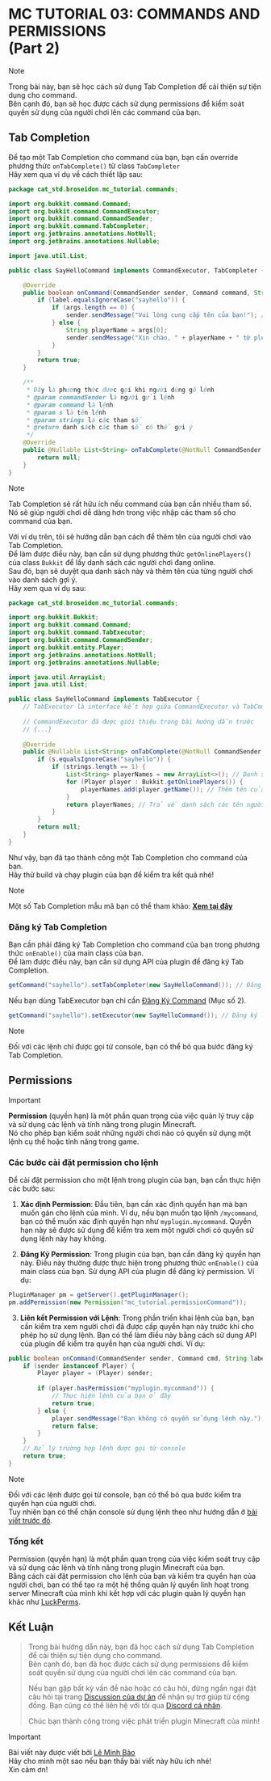 # MC TUTORIAL 03: COMMANDS AND PERMISSIONS <br> (Part 2)

> [!NOTE]
> Trong bài này, bạn sẽ học cách sử dụng Tab Completion để cải thiện sự tiện dụng cho command. <br>
> Bên cạnh đó, bạn sẽ học được cách sử dụng permissions để kiểm soát quyền sử dụng của người chơi lên các command của bạn. <br>

## Tab Completion

Để tạo một Tab Completion cho command của bạn, bạn cần override phương thức `onTabComplete()` từ class `TabCompleter`<br>
Hãy xem qua ví dụ về cách thiết lập sau:

```java
package cat_std.broseidon.mc_tutorial.commands;

import org.bukkit.command.Command;
import org.bukkit.command.CommandExecutor;
import org.bukkit.command.CommandSender;
import org.bukkit.command.TabCompleter;
import org.jetbrains.annotations.NotNull;
import org.jetbrains.annotations.Nullable;

import java.util.List;

public class SayHelloCommand implements CommandExecutor, TabCompleter {

    @Override
    public boolean onCommand(CommandSender sender, Command command, String label, String[] args) {
        if (label.equalsIgnoreCase("sayhello")) {
            if (args.length == 0) {
                sender.sendMessage("Vui lòng cung cấp tên của bạn!"); // Gửi thông báo nếu không có tham số
            } else {
                String playerName = args[0];
                sender.sendMessage("Xin chào, " + playerName + " từ plugin của bạn!"); // Gửi tin nhắn với tham số
            }
        }
        return true;
    }

    /**
     * Đây là phương thức được gọi khi người dùng gõ lệnh
     * @param commandSender là người gửi lệnh
     * @param command là lệnh
     * @param s là tên lệnh
     * @param strings là các tham số
     * @return danh sách các tham số có thể gợi ý
     */
    @Override
    public @Nullable List<String> onTabComplete(@NotNull CommandSender commandSender, @NotNull Command command, @NotNull String s, @NotNull String[] strings) {
        return null;
    }
}
```

> [!NOTE]
> Tab Completion sẽ rất hữu ích nếu command của bạn cần nhiều tham số. <br>
> Nó sẽ giúp người chơi dễ dàng hơn trong việc nhập các tham số cho command của bạn.


Với ví dụ trên, tôi sẽ hướng dẫn bạn cách để thêm tên của người chơi vào Tab Completion. <br>
Để làm được điều này, bạn cần sử dụng phương thức `getOnlinePlayers()` của class `Bukkit` để lấy danh sách các người chơi đang online. <br>
Sau đó, bạn sẽ duyệt qua danh sách này và thêm tên của từng người chơi vào danh sách gợi ý. <br>
Hãy xem qua ví dụ sau:

```java
package cat_std.broseidon.mc_tutorial.commands;

import org.bukkit.Bukkit;
import org.bukkit.command.Command;
import org.bukkit.command.TabExecutor;
import org.bukkit.command.CommandSender;
import org.bukkit.entity.Player;
import org.jetbrains.annotations.NotNull;
import org.jetbrains.annotations.Nullable;

import java.util.ArrayList;
import java.util.List;

public class SayHelloCommand implements TabExecutor {
    // TabExecutor là interface kết hợp giữa CommandExecutor và TabCompleter
    
    // CommandExecutor đã được giới thiệu trong bài hướng dẫn trước
    // {...}
    
    @Override
    public @Nullable List<String> onTabComplete(@NotNull CommandSender commandSender, @NotNull Command command, @NotNull String s, @NotNull String[] strings) {
        if (s.equalsIgnoreCase("sayhello")) {
            if (strings.length == 1) {
                List<String> playerNames = new ArrayList<>(); // Danh sách các tên người chơi
                for (Player player : Bukkit.getOnlinePlayers()) {
                    playerNames.add(player.getName()); // Thêm tên của người chơi vào danh sách
                }
                return playerNames; // Trả về danh sách các tên người chơi
            }
        }
        return null;
    }
}
```
Như vậy, bạn đã tạo thành công một Tab Completion cho command của bạn. <br>
Hãy thử build và chạy plugin của bạn để kiểm tra kết quả nhé! <br>

> [!NOTE]
> Một số Tab Completion mẫu mã bạn có thể tham khảo:
> **[Xem tại đây](https://gist.github.com/leminhbao308/7774850a4c5d26146f60bbfa3d636598)**

### Đăng ký Tab Completion

Bạn cần phải đăng ký Tab Completion cho command của bạn trong phương thức `onEnable()` của main class của bạn. <br>
Để làm được điều này, bạn cần sử dụng API của plugin để đăng ký Tab Completion. <br>

```java
getCommand("sayhello").setTabCompleter(new SayHelloCommand()); // Đăng ký gợi ý cho lệnh /sayhello
```
Nếu bạn dùng TabExecutor bạn chỉ cần [Đăng Ký Command](https://github.com/leminhbao308/MC-Tutorial/tree/03a-command-and-permission#một-command-đơn-giản) (Mục số 2).
```java
getCommand("sayhello").setExecutor(new SayHelloCommand()); // Đăng ký lệnh /sayhello
```

> [!NOTE]
> Đối với các lệnh chỉ được gọi từ console, bạn có thể bỏ qua bước đăng ký Tab Completion. <br>

## Permissions

> [!IMPORTANT]
> **Permission** (quyền hạn) là một phần quan trọng của việc quản lý truy cập và sử dụng các lệnh và tính năng trong plugin Minecraft. <br> 
> Nó cho phép bạn kiểm soát những người chơi nào có quyền sử dụng một lệnh cụ thể hoặc tính năng trong game.

### Các bước cài đặt permission cho lệnh

Để cài đặt permission cho một lệnh trong plugin của bạn, bạn cần thực hiện các bước sau:

1. **Xác định Permission**: Đầu tiên, bạn cần xác định quyền hạn mà bạn muốn gán cho lệnh của mình. Ví dụ, nếu bạn muốn tạo lệnh `/mycommand`, bạn có thể muốn xác định quyền hạn như `myplugin.mycommand`. Quyền hạn này sẽ được sử dụng để kiểm tra xem một người chơi có quyền sử dụng lệnh này hay không.

2. **Đăng Ký Permission**: Trong plugin của bạn, bạn cần đăng ký quyền hạn này. Điều này thường được thực hiện trong phương thức `onEnable()` của main class của bạn. Sử dụng API của plugin để đăng ký permission. Ví dụ:

```java
PluginManager pm = getServer().getPluginManager();
pm.addPermission(new Permission("mc_tutorial.permissionCommand"));
```

3. **Liên kết Permission với Lệnh**: Trong phần triển khai lệnh của bạn, bạn cần kiểm tra xem người chơi đã được cấp quyền hạn này trước khi cho phép họ sử dụng lệnh. Bạn có thể làm điều này bằng cách sử dụng API của plugin để kiểm tra quyền hạn của người chơi. Ví dụ:

```java
public boolean onCommand(CommandSender sender, Command cmd, String label, String[] args) {
    if (sender instanceof Player) {
        Player player = (Player) sender;
        
        if (player.hasPermission("myplugin.mycommand")) {
            // Thực hiện lệnh của bạn ở đây
            return true;
        } else {
            player.sendMessage("Bạn không có quyền sử dụng lệnh này.");
            return false;
        }
    }
    // Xử lý trường hợp lệnh được gọi từ console
    return true;
}
```

> [!NOTE]
> Đối với các lệnh được gọi từ console, bạn có thể bỏ qua bước kiểm tra quyền hạn của người chơi. <br>
> Tuy nhiên bạn có thể chặn console sử dụng lệnh theo như hướng dẫn ở [bài viết trước đó](https://github.com/leminhbao308/MC-Tutorial/tree/03a-command-and-permission#command-tr%C3%AAn-console).

### Tổng kết

Permission (quyền hạn) là một phần quan trọng của việc kiểm soát truy cập và sử dụng các lệnh và tính năng trong plugin Minecraft của bạn. <br>
Bằng cách cài đặt permission cho lệnh của bạn và kiểm tra quyền hạn của người chơi, bạn có thể tạo ra một hệ thống quản lý quyền linh hoạt trong server Minecraft của mình khi
kết hợp với các plugin quản lý quyền hạn khác như [LuckPerms](https://luckperms.net/).

## Kết Luận

> Trong bài hướng dẫn này, bạn đã học cách sử dụng Tab Completion để cải thiện sự tiện dụng cho command. <br>
> Bên cạnh đó, bạn đã học được cách sử dụng permissions để kiểm soát quyền sử dụng của người chơi lên các command của bạn.
> 
> Nếu bạn gặp bất kỳ vấn đề nào hoặc có câu hỏi, đừng ngần ngại đặt câu hỏi tại trang [Discussion của dự án](https://github.com/leminhbao308/MC-Tutorial/discussions) để nhận sự trợ giúp từ cộng đồng. 
> Bạn cũng có thể liên hệ với tôi qua [Discord cá nhân](https://discord.com/users/873024375685775361).
> 
> Chúc bạn thành công trong việc phát triển plugin Minecraft của mình!

> [!IMPORTANT]  
> Bài viết này được viết bởi [Lê Minh Bảo]() <br>
> Hãy cho mình một sao nếu bạn thấy bài viết này hữu ích nhé! <br>
> Xin cảm ơn!